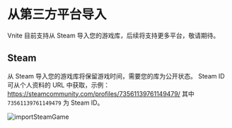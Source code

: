 # 从第三方平台导入

Vnite 目前支持从 Steam 导入您的游戏库，后续将支持更多平台，敬请期待。

## Steam

从 Steam 导入您的游戏库将保留游戏时间，需要您的库为公开状态。
Steam ID 可从个人资料的 URL 中获取，示例：https://steamcommunity.com/profiles/73561139761149479/ 其中 `73561139761149479` 为 Steam ID。

![importSteamGame](https://img.timero.xyz/i/2024/12/09/6756db14a9242.png)
